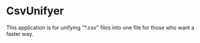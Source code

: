 # CsvUnifyer
This application is for unifying "*.csv" files into one file for those who want a faster way.
